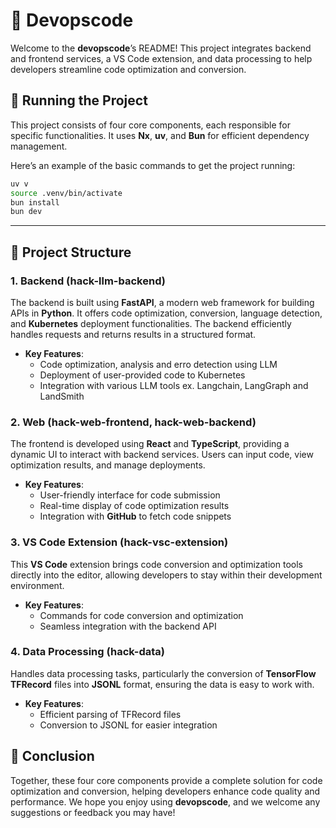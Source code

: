 # 🚀 **Devopscode**  
Welcome to the **devopscode**’s README! This project integrates backend and frontend services, a VS Code extension, and data processing to help developers streamline code optimization and conversion.

## 🚀 Running the Project
This project consists of four core components, each responsible for specific functionalities. It uses **Nx**, **uv**, and **Bun** for efficient dependency management.

Here’s an example of the basic commands to get the project running:
```bash
uv v
source .venv/bin/activate
bun install
bun dev
```

---

## 🚀 Project Structure



### 1. Backend (hack-llm-backend)
The backend is built using **FastAPI**, a modern web framework for building APIs in **Python**. It offers code optimization, conversion, language detection, and **Kubernetes** deployment functionalities. The backend efficiently handles requests and returns results in a structured format.

- **Key Features**:
  - Code optimization, analysis and erro detection using LLM
  - Deployment of user-provided code to Kubernetes
  - Integration with various LLM tools ex. Langchain, LangGraph and LandSmith

### 2. Web (hack-web-frontend, hack-web-backend)
The frontend is developed using **React** and **TypeScript**, providing a dynamic UI to interact with backend services. Users can input code, view optimization results, and manage deployments.

- **Key Features**:
  - User-friendly interface for code submission
  - Real-time display of code optimization results
  - Integration with **GitHub** to fetch code snippets

### 3. VS Code Extension (hack-vsc-extension)
This **VS Code** extension brings code conversion and optimization tools directly into the editor, allowing developers to stay within their development environment.

- **Key Features**:
  - Commands for code conversion and optimization
  - Seamless integration with the backend API

### 4. Data Processing (hack-data)
Handles data processing tasks, particularly the conversion of **TensorFlow** **TFRecord** files into **JSONL** format, ensuring the data is easy to work with.

- **Key Features**:
  - Efficient parsing of TFRecord files
  - Conversion to JSONL for easier integration

## 🚀 Conclusion
Together, these four core components provide a complete solution for code optimization and conversion, helping developers enhance code quality and performance. We hope you enjoy using **devopscode**, and we welcome any suggestions or feedback you may have!
